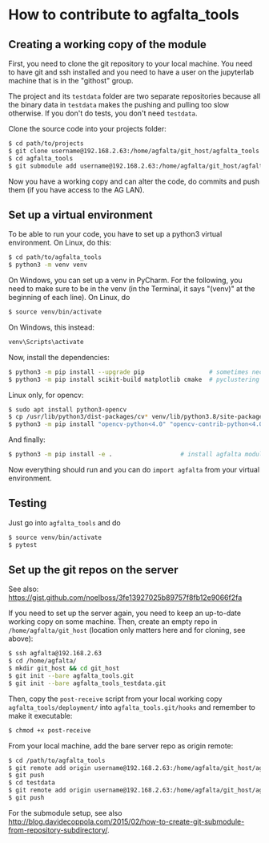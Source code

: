 # How to contribute to agfalta_tools

## Creating a working copy of the module

First, you need to clone the git repository to your local machine. You need to have git and ssh
installed and you need to have a user on the jupyterlab machine that is in the "githost" group.

The project and its `testdata` folder are two separate repositories because all the binary data in
`testdata` makes the pushing and pulling too slow otherwise. If you don't do tests, you don't need
`testdata`.

Clone the source code into your projects folder:

```sh
$ cd path/to/projects
$ git clone username@192.168.2.63:/home/agfalta/git_host/agfalta_tools.git
$ cd agfalta_tools
$ git submodule add username@192.168.2.63:/home/agfalta/git_host/agfalta_tools_testdata.git
```

Now you have a working copy and can alter the code, do commits and push them (if you have access
to the AG LAN).

## Set up a virtual environment

To be able to run your code, you have to set up a python3 virtual environment. On Linux, do this:

```sh
$ cd path/to/agfalta_tools
$ python3 -m venv venv
```

On Windows, you can set up a venv in PyCharm. For the following, you need to make sure to be
in the venv (in the Terminal, it says "(venv)" at the beginning of each line). On Linux, do

```sh
$ source venv/bin/activate
```

On Windows, this instead:

```cmd
venv\Scripts\activate
```

Now, install the dependencies:

```sh
$ python3 -m pip install --upgrade pip        			# sometimes necessary?
$ python3 -m pip install scikit-build matplotlib cmake	# pyclustering has wrong dependencies
```

Linux only, for opencv:

```sh
$ sudo apt install python3-opencv                                          
$ cp /usr/lib/python3/dist-packages/cv* venv/lib/python3.8/site-packages/
$ python3 -m pip install "opencv-python<4.0" "opencv-contrib-python<4.0"
```

And finally:

```sh
$ python3 -m pip install -e .               	# install agfalta module
```

Now everything should run and you can do `import agfalta` from your virtual environment.


## Testing

Just go into `agfalta_tools` and do

```sh
$ source venv/bin/activate
$ pytest
```


## Set up the git repos on the server

See also: https://gist.github.com/noelboss/3fe13927025b89757f8fb12e9066f2fa

If you need to set up the server again, you need to keep an up-to-date working copy on some machine.
Then, create an empty repo in `/home/agfalta/git_host` (location only matters here and for cloning,
see above):

```sh
$ ssh agfalta@192.168.2.63
$ cd /home/agfalta/
$ mkdir git_host && cd git_host
$ git init --bare agfalta_tools.git
$ git init --bare agfalta_tools_testdata.git
```

Then, copy the `post-receive` script from your local working copy `agfalta_tools/deployment/` into
`agfalta_tools.git/hooks` and remember to make it executable:

```sh
$ chmod +x post-receive
```

From your local machine, add the bare server repo as origin remote:

```sh
$ cd /path/to/agfalta_tools
$ git remote add origin username@192.168.2.63:/home/agfalta/git_host/agfalta_tools.git
$ git push
$ cd testdata
$ git remote add origin username@192.168.2.63:/home/agfalta/git_host/agfalta_tools_testdata.git
$ git push
```

For the submodule setup, see also http://blog.davidecoppola.com/2015/02/how-to-create-git-submodule-from-repository-subdirectory/.
